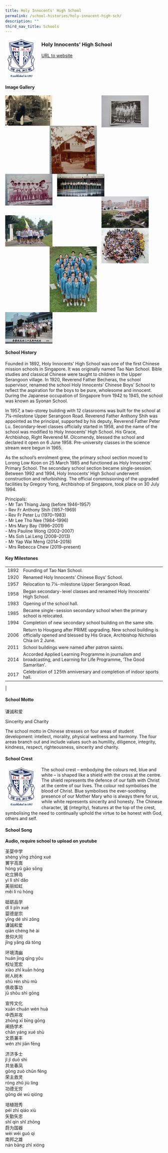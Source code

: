 ```yaml
---
title: Holy Innocents' High School
permalink: /school-histories/holy-innocent-high-sch/
description: ""
third_nav_title: Schools
---
```

<img src="/images/hihs1.jpg" style="width:20%;margin-right:15px;" align = "left">

### **Holy Innocents' High School**
[URL to website](https://www.holyinnocentshigh.moe.edu.sg/)

<br clear="left">

#### **Image Gallery**

<p><a href="https://staging.d1yxymztqoj7qn.amplifyapp.com/images/ahmadibrahimpri2.jpg">  
<img src="/images/hihs2.jpg" style="width:30%;margin-right:15px;" align = "left">
</a></p>

<p><a href="https://staging.d1yxymztqoj7qn.amplifyapp.com/images/ahmadibrahimpri3.jpg">  
<img src="/images/hihs4.jpg" style="width:30%;margin-right:45px;" align = "right">
</a></p>

<p><a href="https://staging.d1yxymztqoj7qn.amplifyapp.com/images/ahmadibrahimpri4.jpg">  
<img src="/images/hihs3.jpg" style="width:30%;margin-right:15px;" align = "right">
</a></p>

<p><a href="https://staging.d1yxymztqoj7qn.amplifyapp.com/images/ahmadibrahimpri2.jpg">  
<img src="/images/hihs5.jpg" style="width:30%;margin-right:15px;" align = "left">
</a></p>

<p><a href="https://staging.d1yxymztqoj7qn.amplifyapp.com/images/ahmadibrahimpri3.jpg">  
<img src="/images/hihs6.jpg" style="width:30%;margin-right:15px;" align = "left">
</a></p>

<p><a href="https://staging.d1yxymztqoj7qn.amplifyapp.com/images/ahmadibrahimpri4.jpg">  
<img src="/images/hihs7.jpg" style="width:30%;margin-right:45px;" align = "right">
</a></p>

<br clear="left"><br clear="left">

<p><a href="https://staging.d1yxymztqoj7qn.amplifyapp.com/images/ahmadibrahimpri2.jpg">  
<img src="/images/hihs8.jpg" style="width:30%;margin-right:15px;" align = "left">
</a></p>

<p><a href="https://staging.d1yxymztqoj7qn.amplifyapp.com/images/ahmadibrahimpri3.jpg">  
<img src="/images/hihs11.jpg" style="width:30%;margin-right:45px;" align = "right">
</a></p>

<p><a href="https://staging.d1yxymztqoj7qn.amplifyapp.com/images/ahmadibrahimpri4.jpg">  
<img src="/images/hihs10.jpg" style="width:30%;margin-right:15px;" align = "right">
</a></p>

<p><a href="https://staging.d1yxymztqoj7qn.amplifyapp.com/images/ahmadibrahimpri4.jpg">  
<img src="/images/hihs9.jpg" style="width:30%;margin-right:15px;" align = "left">
</a></p>

<br clear="left">

#### **School History**
Founded in 1892, Holy Innocents’ High School was one of the first Chinese mission schools in Singapore. It was originally named Tao Nan School. Bible studies and classical Chinese were taught to children in the Upper Serangoon village. In 1920, Reverend Father Becheras, the school supervisor, renamed the school Holy Innocents’ Chinese Boys’ School to reflect the aspiration for the boys to be pure, wholesome and innocent. During the Japanese occupation of Singapore from 1942 to 1945, the school was known as Syonan School.

In 1957, a two-storey building with 12 classrooms was built for the school at 7¼-milestone Upper Serangoon Road. Reverend Father Anthony Shih was appointed as the principal, supported by his deputy, Reverend Father Peter Lu. Secondary-level classes officially started in 1958, and the name of the school was modified to Holy Innocents’ High School. His Grace, Archbishop, Right Reverend M. Olcomendy, blessed the school and declared it open on 6 June 1958. Pre-university classes in the science stream were begun in 1965.

As the school’s enrolment grew, the primary school section moved to Lorong Low Koon on 25 March 1985 and functioned as Holy Innocents’ Primary School. The secondary school section became single-session. Between 1992 and 1994, Holy Innocents’ High School underwent construction and refurbishing. The official commissioning of the upgraded facilities by Gregory Yong, Archbishop of Singapore, took place on 30 July 1994.

Principals:<br>
\- Mr Tan Thiang Jang (before 1946–1957)<br>
\- Rev Fr Anthony Shih (1957–1969)<br>
\- Rev Fr Peter Lu (1970–1983)<br>
\- Mr Lee Tho Nee (1984–1996)<br>
\- Mrs Mary Bay (1996–2001)<br>
\- Mrs Pauline Wong (2002–2007)<br>
\- Ms Soh Lai Leng (2008–2013)<br>
\- Mr Yap Wai Meng (2014–2018)<br>
\- Mrs Rebecca Chew (2019–present)

#### **Key Milestones**

|  |  |
|:---:|---|
| 1892 | Founding of Tao Nan School. |
| 1920 | Renamed Holy Innocents’ Chinese Boys’ School. |
| 1957 | Relocation to 7¼-milestone Upper Serangoon Road. |
| 1958 | Began secondary-level classes and renamed Holy Innocents’ High School. |
| 1983 | Opening of the school hall. |
| 1985 | Became single-session secondary school when the primary school is relocated. |
| 1994 | Completion of new secondary school building on the same site. |
| 2006 | Return to Hougang after PRIME upgrading. New school building is officially opened and blessed by His Grace, Archbishop Nicholas Chia on 2 June. |
| 2011 | School buildings were named after patron saints. |
| 2014 | Accorded Applied Learning Programme in journalism and broadcasting, and Learning for Life Programme, ‘The Good Samaritan’. |
| 2017 | Celebration of 125th anniversary and completion of indoor sports hall. |
|

#### **School Motto**
谦诚和爱

Sincerity and Charity

The school motto in Chinese stresses on four areas of student development: intellect, morality, physical wellness and harmony. The four areas branch out and include values such as humility, diligence, integrity, kindness, respect, righteousness, sincerity and charity.

#### **School Crest**
<img src="/images/hihs1.jpg" style="width:20%;margin-right:15px;" align = "left">

The school crest – embodying the colours red, blue and white – is shaped like a shield with the cross at the centre. The shield represents the defence of our faith with Christ at the centre of our lives. The colour red symbolises the blood of Christ. Blue symbolises the ever-soothing presence of our Mother Mary who is always there for us, while white represents sincerity and honesty. The Chinese character, 诚 (integrity), features at the top of the crest, symbolising the need to continually uphold the virtue to be honest with God, others and self.

#### **School Song**
**Audio, require school to upload on youtube**

圣婴中学<br>
shèng yīng zhōng xué<br>
黉宇高嵩<br>
hóng yǔ gāo sōng<br>
屹立狮岛<br>
yì lì shī dǎo<br>
美丽如虹<br>
měi lì rú hóng

砥砺品学<br>
dǐ lì pǐn xué<br>
婴德是宗<br>
yīng dé shì zōng<br>
谦诚和爱<br>
qiān chéng hé ài<br>
景仰大同<br>
jǐng yǎng dà tóng

环境清幽<br>
huán jìng qīng yōu<br>
校址宽宏<br>
xiào zhǐ kuān hóng<br>
树人树木<br>
shù rén shù mù<br>
俱收事功<br>
jū shōu shì gōng

宣传文化<br>
xuān chuán wén huà<br>
中西并攻<br>
zhōng xī bīng gōng<br>
阐扬学术<br>
chǎn yáng xué shù<br>
文质兼丰<br>
wén zhì jiān fēng

济济多士<br>
jǐ jǐ duō shì<br>
共坐春凤<br>
gōng zuò chūn fēng<br>
荣主救灵<br>
róng zhǔ jiù líng<br>
功德无穷<br>
gōng dé wú qióng

培植翘秀<br>
péi zhí qiáo xiù<br>
矢勤矢忠<br>
shǐ qín shǐ zhōng<br>
蔚为国器<br>
wèi wéi guó qì<br>
南邦之雄<br>
nán bāng zhī xióng